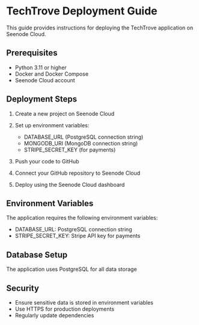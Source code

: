 # TechTrove Deployment Guide

This guide provides instructions for deploying the TechTrove application on Seenode Cloud.

## Prerequisites

- Python 3.11 or higher
- Docker and Docker Compose
- Seenode Cloud account

## Deployment Steps

1. Create a new project on Seenode Cloud
2. Set up environment variables:
   - DATABASE_URL (PostgreSQL connection string)
   - MONGODB_URI (MongoDB connection string)
   - STRIPE_SECRET_KEY (for payments)

3. Push your code to GitHub
4. Connect your GitHub repository to Seenode Cloud
5. Deploy using the Seenode Cloud dashboard

## Environment Variables

The application requires the following environment variables:
- DATABASE_URL: PostgreSQL connection string
- STRIPE_SECRET_KEY: Stripe API key for payments

## Database Setup

The application uses PostgreSQL for all data storage

## Security

- Ensure sensitive data is stored in environment variables
- Use HTTPS for production deployments
- Regularly update dependencies
